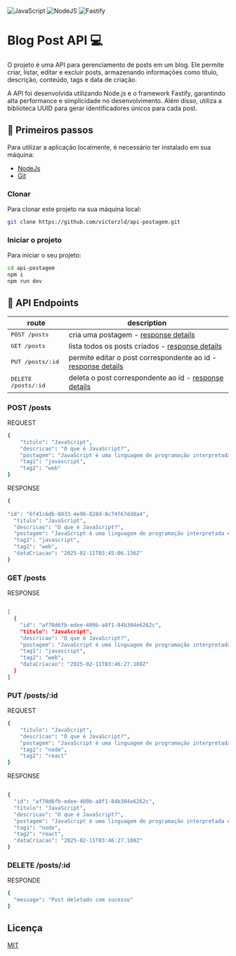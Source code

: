 ![JavaScript](https://img.shields.io/badge/javascript-%23323330.svg?style=for-the-badge&logo=javascript&logoColor=%23F7DF1E)
![NodeJS](https://img.shields.io/badge/node.js-6DA55F?style=for-the-badge&logo=node.js&logoColor=white)
![Fastify](https://img.shields.io/badge/fastify-%23000000.svg?style=for-the-badge&logo=fastify&logoColor=white)

# Blog Post API 💻

O projeto é uma API para gerenciamento de posts em um blog. Ele permite criar, listar, editar e excluir posts, armazenando informações como título, descrição, conteúdo, tags e data de criação.

A API foi desenvolvida utilizando Node.js e o framework Fastify, garantindo alta performance e simplicidade no desenvolvimento. Além disso, utiliza a biblioteca UUID para gerar identificadores únicos para cada post. 

## 🚀 Primeiros passos

Para utilizar a aplicação localmente, é necessário ter instalado em sua máquina:

- <a href="https://nodejs.org/en">NodeJs</a>
- <a href="https://git-scm.com">Git</a>

### Clonar

Para clonar este projeto na sua máquina local:

```bash
git clone https://github.com/victorzld/api-postagem.git
```

### Iniciar o projeto

Para iniciar o seu projeto:

```bash
cd api-postagem
npm i
npm run dev
```

## 📍 API Endpoints

| route               | description                                          
|----------------------|-----------------------------------------------------
| <kbd>POST /posts</kbd>     | cria uma postagem - [response details](#post-api)                                   
| <kbd>GET /posts</kbd>     | lista todos os posts criados - [response details](#get-api)
| <kbd>PUT /posts/:id</kbd>     | permite editar o post correspondente ao id - [response details](#put-api)
| <kbd>DELETE /posts/:id</kbd>     | deleta o post correspondente ao id - [response details](#delete-api)


<h3 id="post-api">POST /posts</h3>

REQUEST

```bash
{
    "titulo": "JavaScript",
    "descricao": "O que é JavaScript?",
    "postagem": "JavaScript é uma linguagem de programação interpretada estruturada, de script em alto nível com tipagem dinâmica fraca e multiparadigma. Juntamente com HTML e CSS, o JavaScript é uma das três principais tecnologias da World Wide Web.",
    "tag1": "javascript",
    "tag2": "web"
}

```

RESPONSE

```bash
{
  
"id": "6f41c6db-8033-4e90-828d-0c74f67dd8a4",
  "titulo": "JavaScript",
  "descricao": "O que é JavaScript?",
  "postagem": "JavaScript é uma linguagem de programação interpretada estruturada, de script em alto nível com tipagem dinâmica fraca e multiparadigma. Juntamente com HTML e CSS, o JavaScript é uma das três principais tecnologias da World Wide Web.",
  "tag1": "javascript",
  "tag2": "web",
  "dataCriacao": "2025-02-11T03:45:06.136Z"
}
```

<h3 id="get-api">GET /posts</h3>

RESPONSE

```bash

[
  {
    "id": "af70d6fb-edee-409b-a8f1-84b304e6262c",
    "titulo": "JavaScript",
    "descricao": "O que é JavaScript?",
    "postagem": "JavaScript é uma linguagem de programação interpretada estruturada, de script em alto nível com tipagem dinâmica fraca e multiparadigma. Juntamente com HTML e CSS, o JavaScript é uma das três principais tecnologias da World Wide Web.",
    "tag1": "javascript",
    "tag2": "web",
    "dataCriacao": "2025-02-11T03:46:27.108Z"
  }
]
```

<h3 id="put-api">PUT /posts/:id</h3>

REQUEST

```bash
{
    "titulo": "JavaScript",
    "descricao": "O que é JavaScript?",
    "postagem": "JavaScript é uma linguagem de programação interpretada estruturada, de script em alto nível com tipagem dinâmica fraca e multiparadigma. Juntamente com HTML e CSS, o JavaScript é uma das três principais tecnologias da World Wide Web.",
    "tag1": "node",
    "tag2": "react"
}
```

RESPONSE 

```bash

{
  "id": "af70d6fb-edee-409b-a8f1-84b304e6262c",
  "titulo": "JavaScript",
  "descricao": "O que é JavaScript?",
  "postagem": "JavaScript é uma linguagem de programação interpretada estruturada, de script em alto nível com tipagem dinâmica fraca e multiparadigma. Juntamente com HTML e CSS, o JavaScript é uma das três principais tecnologias da World Wide Web.",
  "tag1": "node",
  "tag2": "react",
  "dataCriacao": "2025-02-11T03:46:27.108Z"
}
```

<h3 id="delete-api">DELETE /posts/:id</h3>

RESPONDE

```bash
{
  "message": "Post deletado com sucesso"
}
```

## Licença

<a href="/LICENSE" >MIT</a>
